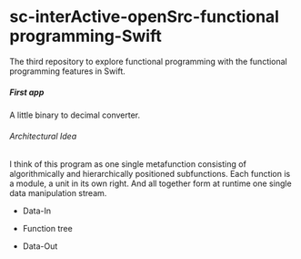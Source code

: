 # sc-interActive-openSrc-functional programming-Swift
 The third repository to explore functional programming with the functional programming features in Swift.

 ##### First app 

 A little binary to decimal converter.
 
 ###### Architectural Idea 
 I think of this program as one single metafunction consisting of algorithmically and hierarchically positioned subfunctions. Each function is a module, a unit in its own right.
 And all together form at runtime one single data manipulation stream.
 

- Data-In

- Function tree

- Data-Out 

